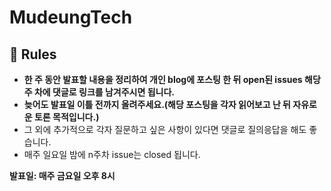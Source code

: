 # MudeungTech

## 📌 Rules
- **한 주 동안 발표할 내용을 정리하여 개인 blog에 포스팅 한 뒤 open된 issues 해당 주 차에 댓글로 링크를 남겨주시면 됩니다.**
- **늦어도 발표일 이틀 전까지 올려주세요.(해당 포스팅을 각자 읽어보고 난 뒤 자유로운 토론 목적입니다.)**
- 그 외에 추가적으로 각자 질문하고 싶은 사항이 있다면 댓글로 질의응답을 해도 좋습니다.
- 매주 일요일 밤에 n주차 issue는 closed 됩니다.

**발표일: 매주 금요일 오후 8시**
